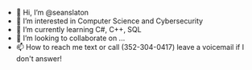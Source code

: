 - 👋 Hi, I’m @seanslaton
- 👀 I’m interested in Computer Science and Cybersecurity
- 🌱 I’m currently learning C#, C++, SQL
- 💞️ I’m looking to collaborate on ...
- 📫 How to reach me text or call (352-304-0417) leave a voicemail if I don't answer!

<!---
seanslaton/seanslaton is a ✨ special ✨ repository because its `README.md` (this file) appears on your GitHub profile.
You can click the Preview link to take a look at your changes.
--->

